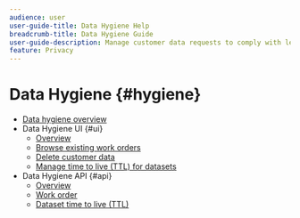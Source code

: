 ```yaml
---
audience: user
user-guide-title: Data Hygiene Help
breadcrumb-title: Data Hygiene Guide
user-guide-description: Manage customer data requests to comply with legal privacy regulations like GDPR and CCPA.
feature: Privacy
---
```


# Data Hygiene {#hygiene}

* [Data hygiene overview](./home.md)
* Data Hygiene UI {#ui}
  * [Overview](./ui/overview.md)
  * [Browse existing work orders](./ui/browse.md)
  * [Delete customer data](./ui/delete-customer.md)
  * [Manage time to live (TTL) for datasets](./ui/ttl.md)
* Data Hygiene API {#api}
  * [Overview](./api/overview.md)
  * [Work order](./api/workorder.md)
  * [Dataset time to live (TTL)](./api/ttl.md)
